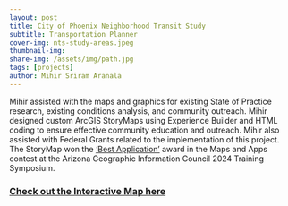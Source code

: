 ```yaml
---
layout: post
title: City of Phoenix Neighborhood Transit Study
subtitle: Transportation Planner 
cover-img: nts-study-areas.jpeg
thumbnail-img:
share-img: /assets/img/path.jpg
tags: [projects]
author: Mihir Sriram Aranala
---
```


Mihir assisted with the maps and graphics for existing State of Practice research, existing conditions analysis, and community outreach. Mihir designed custom ArcGIS StoryMaps using Experience Builder and HTML coding to ensure effective community education and outreach. Mihir also assisted with Federal Grants related to the implementation of this project. The StoryMap won the [‘Best Application’](https://agic-symposium-maps-and-apps-agic.hub.arcgis.com/apps/5d9dc009ec8e48a5a7187add4e3f4232) award in the Maps and Apps contest at the Arizona Geographic Information Council 2024 Training Symposium.  

<h3> <a target="_blank" href="https://experience.arcgis.com/experience/f6dc85e6e2294a0fb84dde9be8e983eb/"> Check out the Interactive Map here</a> </h3>